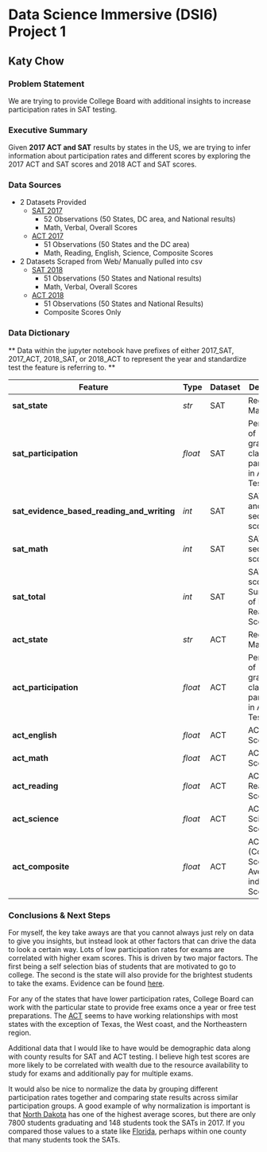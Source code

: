 # Data Science Immersive (DSI6) Project 1
## Katy Chow

### Problem Statement
We are trying to provide College Board with additional insights to increase participation rates in SAT testing. 


### Executive Summary
Given **2017 ACT and SAT** results by states in the US, we are trying to infer information about participation rates and different scores by exploring the 2017 ACT and SAT scores and 2018 ACT and SAT scores.

### Data Sources
- 2 Datasets Provided
    - [SAT 2017](https://reports.collegeboard.org/archive/sat-suite-program-results/2017/detailed-2017-reports)
        - 52 Observations (50 States, DC area, and National results)
        - Math, Verbal, Overall Scores
    - [ACT 2017](https://blog.prepscholar.com/act-scores-by-state-averages-highs-and-lows)
        - 51 Observations (50 States and the DC area)
        - Math, Reading, English, Science, Composite Scores
- 2 Datasets Scraped from Web/ Manually pulled into csv
    - [SAT 2018](https://reports.collegeboard.org/sat-suite-program-results/state-results)
        - 51 Observations (50 States and National results)
        - Math, Verbal, Overall Scores
    - [ACT 2018](http://www.act.org/content/dam/act/unsecured/documents/cccr2018/Average-Scores-by-State.pdf)
        - 51 Observations (50 States and National Results)
        - Composite Scores Only
        
### Data Dictionary

** Data within the jupyter notebook have prefixes of either 2017_SAT, 2017_ACT, 2018_SAT, or 2018_ACT to represent the year and standardize test the feature is referring to. **

|Feature|Type|Dataset|Description|
|---|---|---|---|
|**sat_state**|*str*|SAT|Regional Marker| 
|**sat_participation**|*float*|SAT|Percentage of graduating class that participated in ACT/SAT Testing|
|**sat_evidence_based_reading_and_writing**|*int*|SAT|SAT reading and writing section score|
|**sat_math**|*int*|SAT|SAT math section score|
|**sat_total**|*int*|SAT|SAT total score - Summation of Math and Reading Scores| 
|**act_state**|*str*|ACT|Regional Marker| 
|**act_participation**|*float*|ACT|Percentage of graduating class that participated in ACT/SAT Testing|
|**act_english**|*float*|ACT|ACT English Score| 
|**act_math**|*float*|ACT|ACT Math Score| 
|**act_reading**|*float*|ACT|ACT Reading Score| 
|**act_science**|*float*|ACT|ACT Science Score| 
|**act_composite**|*float*|ACT|ACT Total (Composite) Score - Average of individual Scores|

### Conclusions & Next Steps

For myself, the key take aways are that you cannot always just rely on data to give you insights, but instead look at other factors that can drive the data to look a certain way.  Lots of low participation rates for exams are correlated with higher exam scores.  This is driven by two major factors.  The first being a self selection bias of students that are motivated to go to college.  The second is the state will also provide for the brightest students to take the exams.  Evidence can be found [here](https://blog.prepscholar.com/average-sat-and-act-scores-by-stated-adjusted-for-participation-rate).

For any of the states that have lower participation rates, College Board can work with the particular state to provide free exams once a year or free test preparations.  The [ACT](https://www.act.org/content/dam/act/unsecured/documents/cccr2017/CCCR_National_2017.pdf) seems to have working relationships with most states with the exception of Texas, the West coast, and the Northeastern region.  

Additional data that I would like to have would be demographic data along with county results for SAT and ACT testing.  I believe high test scores are more likely to be correlated with wealth due to the resource availability to study for exams and additionally pay for multiple exams.  

It would also be nice to normalize the data by grouping different participation rates together and comparing state results across similar participation groups.  A good example of why normalization is important is that [North Dakota](https://reports.collegeboard.org/pdf/2018-north-dakota-sat-suite-assessments-annual-report.pdf) has one of the highest average scores, but there are only 7800 students graduating and 148 students took the SATs in 2017.  If you compared those values to a state like [Florida](https://reports.collegeboard.org/pdf/2018-florida-sat-suite-assessments-annual-report.pdf), perhaps within one county that many students took the SATs.  
